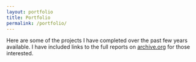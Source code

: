 ```yaml
---
layout: portfolio
title: Portfolio
permalink: /portfolio/
---
```


Here are some of the projects I have completed over the past few years available. I have included links to the full reports on [archive.org](archive.org) for those interested. 

